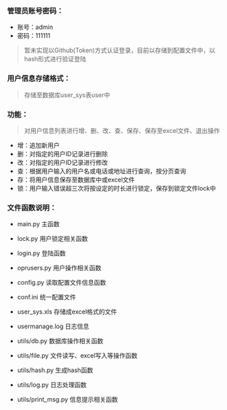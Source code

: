### 管理员账号密码：
 - 账号：admin
 - 密码：111111
 > 暂未实现以Github(Token)方式认证登录，目前以存储到配置文件中，以hash形式进行验证登陆
### 用户信息存储格式：
> 存储至数据库user_sys表user中
### 功能：
> 对用户信息列表进行增、删、改、查、保存、保存至excel文件、退出操作
 - 增：追加新用户
 - 删：对指定的用户ID记录进行删除
 - 改：对指定的用户ID记录进行修改
 - 查：根据用户输入的用户名或电话或地址进行查询，按分页查询
 - 存：将用户信息保存至数据库中或excel文件
 - 锁：用户输入错误超三次将按设定的时长进行锁定，保存到锁定文件lock中

### 文件函数说明：
 - main.py		主函数
 - lock.py		用户锁定相关函数
 - login.py		登陆函数
 - oprusers.py		用户操作相关函数
 - config.py		读取配置文件信息函数
 - conf.ini		统一配置文件
 - user_sys.xls		存储成excel格式的文件
 - usermanage.log	日志信息

 - utils/db.py		数据库操作相关函数
 - utils/file.py	文件读写、excel写入等操作函数
 - utils/hash.py	生成hash函数
 - utils/log.py		日志处理函数
 - utils/print_msg.py	信息提示相关函数
